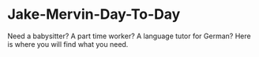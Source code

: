 # Jake-Mervin-Day-To-Day
Need a babysitter? A part time worker? A language tutor for German? Here is where you will find what you need.
